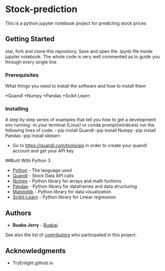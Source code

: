 # Stock-prediction

This is a python jupyter notebook project for predicting stock prices 

## Getting Started
star, fork and clone this repository. Save and open the .ipynb file inside jupyter notebook. The whole code is very well commented as to guide you through every single line 

### Prerequisites

What things you need to install the software and how to install them

*Quandl 
*Numpy
*Pandas
*Scikit Learn

### Installing

A step by step series of examples that tell you how to get a development env running
 -in your terminal (Linux) or conda prompt(windows) run the following lines of code:
	- pip install Quandl
	-pip install Numpy
	-pip install Pandas 
	-pip install sklearn
- Go to https://quandl.com/tools/api in order to create your quandl account and get your API key


##Built With Python 3

* [Python](https://docs.python.org) - The language used
* [Quandl](https://quandl.com) - Stock Data API calls
* [Numpy](https://numpy.org) - Python library for arrays and math funtions
* [Pandas](https://pandas.pydata.org) - Python library for dataframes and data structuring
* [Matplotlib](https://matplotlib.org.org) - Python library for data visualization
* [Scikit-Learn](https://scikit-learn.org) - Python library for Linear regression


## Authors

* **Buaba Jerry** -  [Buabaj](https://github.com/Buabaj)

See also the list of [contributors](https://github.com/your/project/contributors) who participated in this project.

## Acknowledgments

* TryEnlight.github.io


 
